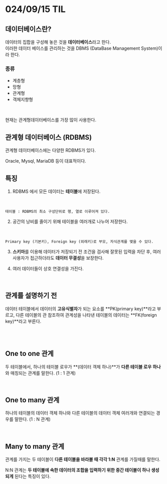 # 024/09/15 TIL


## 데이터베이스란?
데이터의 집합을 구성해 놓은 것을 **데이터베이스**라고 한다.
<br />
이러한 데이터 베이스를 관리하는 것을 DBMS (DataBase Management System)이라 한다.

### 종류
- 계층형
- 망형
- 관계형
- 객체지향형
<br />

현재는 관계형데이터베이스를 가장 많이 사용한다.


## 관계형 데이터베이스 (RDBMS)
관계형 데이터베이스에는 다양한 RDBMS가 있다.
<br />

Oracle, Mysql, MariaDB 등이 대표적이다.

## 특징
1. RDBMS 에서 모든 데이터는 **테이블**에 저장된다.
<br />

    테이블 : RDBMS의 최소 구성단위로 행, 열로 이루어져 있다.

2. 공간의 낭비를 줄이기 위해 테이블을 여러개로 나누어 저장한다. 
<br />

    Primary key (기본키), Foreign key (외래키)로 부모, 자식관계를 맺을 수 있다.

3. **스키마**를 이용해 데이터가 저장되기 전 조건을 검사해 잘못된 입력을 차단 후, 여러 사용자가 접근하더라도 **데이터 무결성**을 보장한다.

4. 여러 데이터들이 상호 연결성을 가진다.

<br />

## 관계를 설명하기 전
 데이터 테이블에서 데이터의 **고유식별자**가 되는 요소를 **PK(primary key)**라고 부르고, 다른 테이블의 관 참조하여 관계성을 나타낸 테이블의 데이터는 **FK(foreign key)**라고 부른다.

 <br />
 

<br />

## One to one 관계
두 테이블에서, 하나의 테이블 로우가 **(데이터 객체 하나)**가 **다른 테이블 로우 하나**와 매칭되는 관계를 말한다. (1 : 1 관계)


<br />

## One to many 관계
하나의 테이블의 데이터 객체 하나와 다른 테이블의 데이터 객체 여러개와 연결되는 경우를 말한다. (1 : N 관계)


<br />

## Many to many 관계
관계를 가지는 두 테이블이 **다른 테이블을 바라볼 때 각각 1:N** 관계를 가질때를 말한다. 

N:N 관계는 **두 테이블에 속한 데이터의 조합을 입력하기 위한 중간 테이블이 하나 생성되게** 된다는 특징이 있다.
